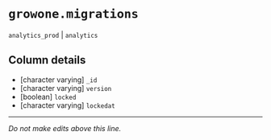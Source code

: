 # `growone.migrations`
`analytics_prod` | `analytics`

## Column details
* [character varying] `_id`
* [character varying] `version`
* [boolean]   `locked`
* [character varying] `lockedat`

-------------------------------------------------------------------------------
*Do not make edits above this line.*
